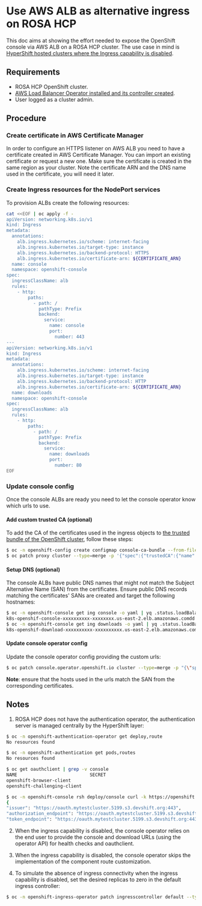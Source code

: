 # Use AWS ALB as alternative ingress on ROSA HCP

This doc aims at showing the effort needed to expose the OpenShift console via AWS ALB on a ROSA HCP cluster.
The use case in mind is [HyperShift hosted clusters where the Ingress capability is disabled](https://github.com/openshift/enhancements/pull/1415).

## Requirements

- ROSA HCP OpenShift cluster.
- [AWS Load Balancer Operator installed and its controller created](https://docs.openshift.com/rosa/networking/aws-load-balancer-operator.html).
- User logged as a cluster admin.

## Procedure

### Create certificate in AWS Certificate Manager

In order to configure an HTTPS listener on AWS ALB you need to have a certificate created in AWS Certificate Manager.
You can import an existing certificate or request a new one. Make sure the certificate is created in the same region as your cluster.
Note the certificate ARN and the DNS name used in the certificate, you will need it later.

### Create Ingress resources for the NodePort services

To provision ALBs create the following resources:
```bash
cat <<EOF | oc apply -f -
apiVersion: networking.k8s.io/v1
kind: Ingress
metadata:
  annotations:
    alb.ingress.kubernetes.io/scheme: internet-facing
    alb.ingress.kubernetes.io/target-type: instance
    alb.ingress.kubernetes.io/backend-protocol: HTTPS
    alb.ingress.kubernetes.io/certificate-arn: ${CERTIFICATE_ARN}
  name: console
  namespace: openshift-console
spec:
  ingressClassName: alb
  rules:
    - http:
        paths:
          - path: /
            pathType: Prefix
            backend:
              service:
                name: console
                port:
                  number: 443
---
apiVersion: networking.k8s.io/v1
kind: Ingress
metadata:
  annotations:
    alb.ingress.kubernetes.io/scheme: internet-facing
    alb.ingress.kubernetes.io/target-type: instance
    alb.ingress.kubernetes.io/backend-protocol: HTTP
    alb.ingress.kubernetes.io/certificate-arn: ${CERTIFICATE_ARN}
  name: downloads
  namespace: openshift-console
spec:
  ingressClassName: alb
  rules:
    - http:
        paths:
          - path: /
            pathType: Prefix
            backend:
              service:
                name: downloads
                port:
                  number: 80
EOF
```

### Update console config

Once the console ALBs are ready you need to let the console operator know which urls to use.

#### Add custom trusted CA (optional)

To add the CA of the certificates used in the ingress objects to [the trusted bundle of the OpenShift cluster](https://docs.openshift.com/container-platform/latest/networking/configuring-a-custom-pki.html#nw-proxy-configure-object_configuring-a-custom-pki), follow these steps:
```bash
$ oc -n openshift-config create configmap console-ca-bundle --from-file=ca-bundle.crt=/path/to/pemencoded/cacert
$ oc patch proxy cluster --type=merge -p '{"spec":{"trustedCA":{"name":"console-ca-bundle"}}}'
```

#### Setup DNS (optional)

The console ALBs have public DNS names that might not match the Subject Alternative Name (SAN) from the certificates. Ensure public DNS records matching the certificates' SANs are created and target the following hostnames:
```bash
$ oc -n openshift-console get ing console -o yaml | yq .status.loadBalancer.ingress[0].hostname
k8s-openshif-console-xxxxxxxxxx-xxxxxxxx.us-east-2.elb.amazonaws.comdd
$ oc -n openshift-console get ing downloads -o yaml | yq .status.loadBalancer.ingress[0].hostname
k8s-openshif-download-xxxxxxxxxx-xxxxxxxxxx.us-east-2.elb.amazonaws.com
```

#### Update console operator config

Update the console operator config providing the custom urls:
```bash
$ oc patch console.operator.openshift.io cluster --type=merge -p "{\"spec\":{\"ingress\":{\"consoleURL\":\"https://${CONSOLE_HOST}\",\"clientDownloadsURL\":\"https://${DOWNLOADS_HOST}\"}}}"
```
**Note**: ensure that the hosts used in the urls match the SAN from the corresponding certificates.

## Notes

1. ROSA HCP does not have the authentication operator, the authentication server is managed centrally by the HyperShift layer:
```bash
$ oc -n openshift-authentication-operator get deploy,route
No resources found

$ oc -n openshift-authentication get pods,routes
No resources found

$ oc get oauthclient | grep -v console
NAME                           SECRET                                        WWW-CHALLENGE   TOKEN-MAX-AGE   REDIRECT URIS
openshift-browser-client                                                     false           default         https://oauth.mytestcluster.5199.s3.devshift.org:443/oauth/token/display
openshift-challenging-client                                                 true            default         https://oauth.mytestcluster.5199.s3.devshift.org:443/oauth/token/implicit

$ oc -n openshift-console rsh deploy/console curl -k https://openshift.default.svc/.well-known/oauth-authorization-server
{
"issuer": "https://oauth.mytestcluster.5199.s3.devshift.org:443",
"authorization_endpoint": "https://oauth.mytestcluster.5199.s3.devshift.org:443/oauth/authorize",
"token_endpoint": "https://oauth.mytestcluster.5199.s3.devshift.org:443/oauth/token",
```

2. When the ingress capability is disabled, the console operator relies on the end user to provide the console and download URLs (using the operator API) for health checks and oauthclient.

3. When the ingress capability is disabled, the console operator skips the implementation of the component route customization.

4. To simulate the absence of ingress connectivity when the ingress capability is disabled, set the desired replicas to zero in the default ingress controller:
```bash
$ oc -n openshift-ingress-operator patch ingresscontroller default --type='json' -p='[{"op": "replace", "path": "/spec/replicas", "value":0}]'
```
